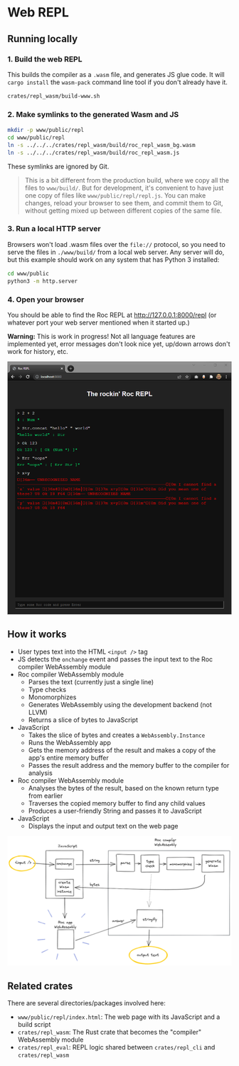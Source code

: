 # Web REPL

## Running locally

### 1. Build the web REPL

This builds the compiler as a `.wasm` file, and generates JS glue code.
It will `cargo install` the `wasm-pack` command line tool if you don't already have it.

```bash
crates/repl_wasm/build-www.sh
```

### 2. Make symlinks to the generated Wasm and JS

```bash
mkdir -p www/public/repl
cd www/public/repl
ln -s ../../../crates/repl_wasm/build/roc_repl_wasm_bg.wasm
ln -s ../../../crates/repl_wasm/build/roc_repl_wasm.js
```
These symlinks are ignored by Git.

> This is a bit different from the production build, where we copy all the files to `www/build/`. But for development, it's convenient to have just one copy of files like `www/public/repl/repl.js`. You can make changes, reload your browser to see them, and commit them to Git, without getting mixed up between different copies of the same file.

### 3. Run a local HTTP server

Browsers won't load .wasm files over the `file://` protocol, so you need to serve the files in `./www/build/` from a local web server.
Any server will do, but this example should work on any system that has Python 3 installed:

```bash
cd www/public
python3 -m http.server
```

### 4. Open your browser

You should be able to find the Roc REPL at <http://127.0.0.1:8000/repl> (or whatever port your web server mentioned when it started up.)

**Warning:** This is work in progress! Not all language features are implemented yet, error messages don't look nice yet, up/down arrows don't work for history, etc.

![Screenshot](./screenshot.png)

## How it works

- User types text into the HTML `<input />` tag
- JS detects the `onchange` event and passes the input text to the Roc compiler WebAssembly module
- Roc compiler WebAssembly module
  - Parses the text (currently just a single line)
  - Type checks
  - Monomorphizes
  - Generates WebAssembly using the development backend (not LLVM)
  - Returns a slice of bytes to JavaScript
- JavaScript
  - Takes the slice of bytes and creates a `WebAssembly.Instance`
  - Runs the WebAssembly app
  - Gets the memory address of the result and makes a copy of the app's entire memory buffer
  - Passes the result address and the memory buffer to the compiler for analysis
- Roc compiler WebAssembly module
  - Analyses the bytes of the result, based on the known return type from earlier
  - Traverses the copied memory buffer to find any child values
  - Produces a user-friendly String and passes it to JavaScript
- JavaScript
  - Displays the input and output text on the web page

![High-level diagram](./architecture.png)

## Related crates

There are several directories/packages involved here:

- `www/public/repl/index.html`: The web page with its JavaScript and a build script
- `crates/repl_wasm`: The Rust crate that becomes the "compiler" WebAssembly module
- `crates/repl_eval`: REPL logic shared between `crates/repl_cli` and `crates/repl_wasm`
